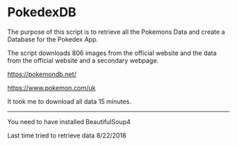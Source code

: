 # PokedexDB

The purpose of this script is to retrieve all the Pokemons Data and create a Database for the Pokedex App.

The script downloads 806 images from the official website and the data from the official website and a secondary webpage.

https://pokemondb.net/

https://www.pokemon.com/uk

It took me to download all data 15 minutes.

-----------------------------

You need to have installed BeautifulSoup4

Last time tried to retrieve data 8/22/2018
                                                                                   

